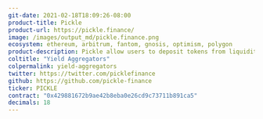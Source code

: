 ```yaml
---
git-date: 2021-02-18T18:09:26-08:00
product-title: Pickle
product-url: https://pickle.finance/
image: /images/output_md/pickle.finance.png
ecosystem: ethereum, arbitrum, fantom, gnosis, optimism, polygon
product-description: Pickle allow users to deposit tokens from liquidity pools such as Uniswap or Curve, and then execute sophisticated strategies that maximize the returns of the depositor
coltitle: "Yield Aggregators"
colpermalink: yield-aggregators
twitter: https://twitter.com/picklefinance
github: https://github.com/pickle-finance
ticker: PICKLE
contract: "0x429881672b9ae42b8eba0e26cd9c73711b891ca5"
decimals: 18
---
```


